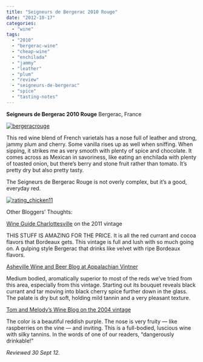 ```yaml
---
title: "Seigneurs de Bergerac 2010 Rouge"
date: "2012-10-17"
categories:
  - "wine"
tags:
  - "2010"
  - "bergerac-wine"
  - "cheap-wine"
  - "enchilada"
  - "jammy"
  - "leather"
  - "plum"
  - "review"
  - "seigneurs-de-bergerac"
  - "spice"
  - "tasting-notes"
---
```


**Seigneurs de Bergerac 2010 Rouge** Bergerac, France

[![](http://s3.amazonaws.com/thegourmez-wpmedia/2012/10/bergeracrouge.jpg "bergeracrouge")](http://s3.amazonaws.com/thegourmez-wpmedia/2012/10/bergeracrouge.jpg)

This red wine blend of French varietals has a nose full of leather and strong, jammy plum and cherry. Some vanilla rises up as well when sniffing. When sipping, it strikes me as very smooth with plenty of spice and chocolate. It comes across as Mexican in savoriness, like eating an enchilada with plenty of toasted onion, but there’s berry and stone fruit rather than tomato. It’s pretty dry but also pretty tasty.

The Seigneurs de Bergerac Rouge is not overly complex, but it’s a good, everyday red.

[![](http://s3.amazonaws.com/thegourmez-wpmedia/2009/02/rating_chicken11.gif "rating_chicken11")](http://s3.amazonaws.com/thegourmez-wpmedia/2009/02/rating_chicken11.gif)

Other Bloggers’ Thoughts:

[Wine Guide Charlottesville](http://www.wineguildcville.com/wine/best-6-wine-on-the-market/) on the 2011 vintage

THIS STUFF IS AMAZING FOR THE PRICE. It is all the red currant and cocoa flavors that Bordeaux gets. This vintage is full and lush with so much going on. A gulping style Bergerac that drinks like velvet with ripe Bordeaux flavors.

[Asheville Wine and Beer Blog at Appalachian Vintner](http://appvin.wordpress.com/2011/03/10/asheville-wine-beer-blog-huge-values-from-the-old-world/)

Medium bodied, aromatically superior to most of the reds we’ve tried from this area, especially from this vintage. Starting out its bouquet reveals black currant and tar moving into black cherry spice further down in the glass. The palate is dry but soft, holding mild tannin and a very pleasant texture.

[Tom and Melody’s Wine Blog on the 2004 vintage](http://tommelodywerner.wordpress.com/2007/05/26/seigneurs-de-bergerac/)

The color is a beautiful reddish purple. The nose is very fruity — like raspberries on the vine — and inviting. This is a full-bodied, luscious wine with silky tannins. In the words of one of our readers, “dangerously drinkable!”

_Reviewed 30 Sept 12._
